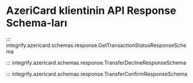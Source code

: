 # AzeriCard klientinin API Response Schema-ları

::: integrify.azericard.schemas.response.GetTransactionStatusResponseSchema

::: integrify.azericard.schemas.response.TransferDeclineResponseSchema

::: integrify.azericard.schemas.response.TransferConfirmResponseSchema
